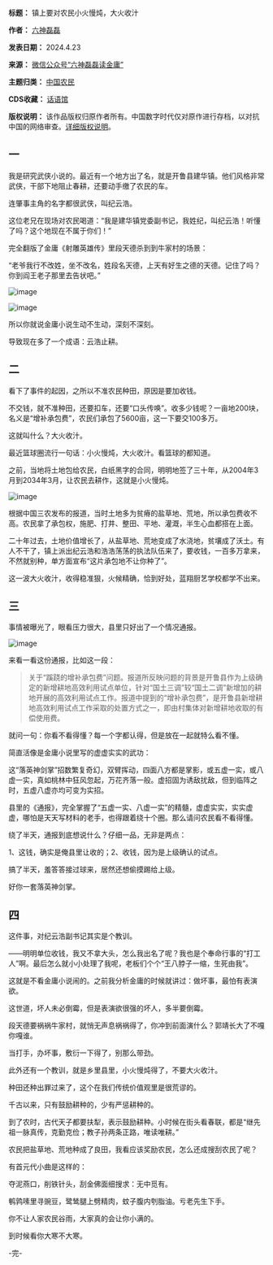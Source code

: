 

**标题：** 镇上要对农民小火慢炖，大火收汁  

**作者：** [六神磊磊](https://chinadigitaltimes.net/space/六神磊磊)  

**发表日期：** 2024.4.23  

**来源：** [微信公众号“六神磊磊读金庸”](https://web.archive.org/web/20240425000037/https://mp.weixin.qq.com/s/jCTwgxrzyS6VdC426t_wtQ)  

**主题归类：** [中国农民](https://chinadigitaltimes.net/space/中国农民)  

**CDS收藏：** [话语馆](https://chinadigitaltimes.net/space/%E8%AF%9D%E8%AF%AD%E9%A6%86)  

**版权说明：** 该作品版权归原作者所有。中国数字时代仅对原作进行存档，以对抗中国的网络审查。[详细版权说明](https://chinadigitaltimes.net/chinese/copyright)。


一
-


我是研究武侠小说的。最近有一个地方出了名，就是开鲁县建华镇。他们风格非常武侠，干部下地阻止春耕，还要动手缴了农民的车。


连肇事主角的名字都很武侠，叫纪云浩。


这位老兄在现场对农民喝道：“我是建华镇党委副书记，我姓纪，叫纪云浩！听懂了吗？这个地现在不属于你们！”


完全翻版了金庸《射雕英雄传》里段天德杀到到牛家村的场景：


“老爷我行不改姓，坐不改名，姓段名天德，上天有好生之德的天德。记住了吗？你到阎王老子那里去告状吧。”


![image](https://chinadigitaltimes.net/chinese/files/2024/04/post-707241-66299dd48b7c2.png)


![image](https://chinadigitaltimes.net/chinese/files/2024/04/post-707241-66299dd49c942.png)


所以你就说金庸小说生动不生动，深刻不深刻。


导致现在多了一个成语：云浩止耕。


二
-


看下了事件的起因，之所以不准农民种田，原因是要加收钱。


不交钱，就不准种田，还要扣车，还要“口头传唤”。收多少钱呢？一亩地200块，名义是“增补承包费”，农民们承包了5600亩，这一下要交100多万。


这就叫什么？大火收汁。


最近篮球圈流行一句话：小火慢炖，大火收汁。看篮球的都知道。


之前，当地将土地包给农民，白纸黑字的合同，明明地签了三十年，从2004年3月到2034年3月，让农民去耕作，这就是小火慢炖。


![image](https://chinadigitaltimes.net/chinese/files/2024/04/post-707241-66299dd4a5382.)


根据中国三农发布的报道，当时土地多为贫瘠的盐草地、荒地，所以承包费收不高。农民拿了承包权，施肥、打井、整田、平地、灌溉，半生心血都搭在上面。


二十年过去，土地价值增长了，从盐草地、荒地变成了水浇地，贫壤成了沃土。有人不干了，镇上派出纪云浩和浩浩荡荡的执法队伍来了，要收钱，一百多万拿来，不然就别种，单方面宣布“这片承包地不让你种了”。


这一波大火收汁，收得稳准狠，火候精确，恰到好处，蓝翔厨艺学校都学不出来。


三
-


事情被曝光了，眼看压力很大，县里只好出了一个情况通报。


![image](https://chinadigitaltimes.net/chinese/files/2024/04/post-707241-66299dd4b32f1.)


来看一看这份通报，比如这一段：



> 关于“蹊跷的增补承包费”问题。报道所反映问题的背景是开鲁县作为上级确定的新增耕地高效利用试点单位，针对“国土三调”较“国土二调”新增加的耕地开展的高效利用试点工作。报道中提到的“增补承包费”，是开鲁县新增耕地高效利用试点工作采取的处置方式之一，即由村集体对新增耕地收取的有偿使用费。


就问一句：你看不看得懂？每一个字都认得，但是放在一起就特么看不懂。


简直活像是金庸小说里写的虚虚实实的武功：


这“落英神剑掌”招数繁复奇幻，双臂挥动，四面八方都是掌影，或五虚一实，或八虚一实，真如桃林中狂风忽起，万花齐落一般。虚招固为诱敌扰敌，但到临阵之时，五虚八虚亦均可变为实招。


县里的《通报》，完全掌握了“五虚一实、八虚一实”的精髓，虚虚实实，实实虚虚，哪怕是天天写材料的老手，也得跟着绕十个圈。那么请问农民看不看得懂。


绕了半天，通报到底想说什么？仔细一品，无非是两点：


1、这钱，确实是俺县里让收的；2、收钱，因为是上级确认的试点。


搞了半天，羞答答接过球来，居然还想偷摸踢给上级。


好你一套落英神剑掌。


四
-


这件事，对纪云浩副书记其实是个教训。


——明明单位收钱，我又不拿大头，怎么我出名了呢？我也是个奉命行事的“打工人”啊。最后怎么就小小处理了我呢，老板们个个“王八脖子一缩，生死由我”。


这就是不看金庸小说闹的。之前我分析金庸的时候就讲过：做坏事，最怕有表演欲。


这世道，坏人未必倒霉，但是表演欲很强的坏人，多半要倒霉。


段天德要祸祸牛家村，就悄无声息祸祸得了，你冲到前面演什么？郭靖长大了不嘎你嘎谁。


当打手，办坏事，敷衍一下得了，别那么带劲。


此外还有一个教训，就是乡里县里，小火慢炖得了，不要大火收汁。


种田还种出罪过来了，这个在我们传统价值观里是很荒谬的。


千古以来，只有鼓励耕种的，少有严惩耕种的。


到了农时，古代天子都要扶犁，表示鼓励耕种。小时候在街头看春联，都是“继先祖一脉真传，克勤克俭；教子孙两条正路，唯读唯耕。”


农民把盐草地、荒地种成了良田，我看应该奖励农民，怎么还成搜刮农民了呢？


有首元代小曲是这样的：


夺泥燕口，削铁针头，刮金佛面细搜求：无中觅有。


鹌鹑嗉里寻豌豆，鹭鸶腿上劈精肉，蚊子腹内刳脂油。亏老先生下手。


你不让人家农民谷雨，大家真的会让你小满的。


到时候看你大寒不大寒。


-完-

